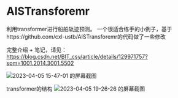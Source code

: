 # AISTransforemr
利用transformer进行船舶轨迹预测。
一个很适合练手的小例子，基于https://github.com/cxl-ustb/AISTransforemr的代码做了一些修改

完整介绍 + 笔记，请见：https://blog.csdn.net/BIT_csy/article/details/129971757?spm=1001.2014.3001.5502

![2023-04-05 15-47-01 的屏幕截图](https://user-images.githubusercontent.com/30352090/233757344-ddd1c574-97e4-48ef-a2ee-2d5aa27ade0c.png)

transformer的结构
![2023-04-05 19-26-26 的屏幕截图](https://user-images.githubusercontent.com/30352090/233757364-a459bd60-8db4-417e-b3ad-2cb749728b1b.png)
